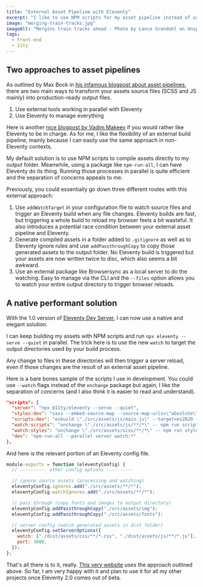 ```yaml
---
title: "External Asset Pipeline with Eleventy"
excerpt: "I like to use NPM scripts for my asset pipeline instead of using Eleventy to generate assets and orchestrate everything. The latest release of Eleventy Dev Server makes that approach both easy to implement and quite performant."
image: "merging-train-tracks.jpg"
imageAlt: "Mergins train tracks ahead - Photo by Lance Grandahl on Unspash"
tags:
  - Front-end
  - 11ty
---
```


## Two approaches to asset pipelines

As outlined by Max Bock in [his infamous blogpost about asset pipelines](https://mxb.dev/blog/eleventy-asset-pipeline/), there are two main ways to transform your assets source files (SCSS and JS mainly) into production-ready output files.

1. Use external tools working in parallel with Eleventy
2. Use Eleventy to manage everything

Here is another [nice blogpost by Vadim Makeev](https://chriskirknielsen.com/blog/eleventy-asset-pipeline-precompiled-assets/) if you would rather like Eleventy to be in charge. As for me, I like the flexibility of an external build pipeline, mainly because I can easily use the same approach in non-Eleventy contexts.

My default solution is to use NPM scripts to compile assets directly to my output folder. Meanwhile, using a package like `npm-run-all`, I can have Eleventy do its thing. Running those processes in parallel is quite efficient and the separation of concerns appeals to me.

Previously, you could essentially go down three different routes with this external approach:

1. Use `addWatchTarget` in your configuration file to watch source files and trigger an Eleventy build when any file changes. Eleventy builds are fast, but triggering a whole build to reload my browser feels a bit wasteful. It also introduces a potential race condition between your external asset pipeline and Eleventy.
2. Generate compiled assets in a folder added to `.gitignore` as well as to Eleventy ignore rules and use `addPassthroughCopy` to copy those generated assets to the output folder. No Eleventy build is triggered but your assets are now written twice to disc, which also seems a bit awkward.
3. Use an external package like Browsersync as a local server to do the watching. Easy to manage via the CLI and the `--files` option allows you to watch your entire output directory to trigger browser reloads.

## A native performant solution

With the 1.0 version of [Eleventy Dev Server](https://www.11ty.dev/docs/dev-server/), I can now use a native and elegant solution.

I can keep building my assets with NPM scripts and run `npx eleventy --serve --quiet` in parallel. The trick here is to use the new `watch` to target the output directories used by your build process.

Any change to files in these directories will then trigger a server reload, even if those changes are the result of an external asset pipeline.

Here is a bare bones sample of the scripts I use in development. You could use `--watch` flags instead of the `onchange` package but again, I like the separation of concerns (and I also think it is easier to read and understand).

```json
"scripts": {
  "server": "npx @11ty/eleventy --serve --quiet",
  "styles:dev": "sass --embed-source-map --source-map-urls=\"absolute\" \"./src/assets/scss/main.scss\" \"./dist/assets/css/main.css\"",
  "scripts:dev": "esbuild \"./src/assets/js/main.js\" --target=es2020 --bundle --outfile=\"./dist/assets/js/main.bundle.js\"",
  "watch:scripts": "onchange \"./src/assets/js/**/*\" -- npm run scripts:dev",
  "watch:styles": "onchange \"./src/assets/scss/**/*\" -- npm run styles:dev",
  "dev": "npm-run-all --parallel server watch:*"
},
```

And here is the relevant portion of an Eleventy config file.

```js
module.exports = function (eleventyConfig) {
  // ---------- other config options ----------

  // ignore source assets (processing and watching)
  eleventyConfig.ignores.add("./src/assets/**/*");
  eleventyConfig.watchIgnores.add("./src/assets/**/*");

  // pass through (copy fonts and images to output directory)
  eleventyConfig.addPassthroughCopy("./src/assets/img");
  eleventyConfig.addPassthroughCopy("./src/assets/fonts");

  // server config (watch generated assets in dist folder)
  eleventyConfig.setServerOptions({
    watch: ["./dist/assets/css/**/*.css", "./dist/assets/js/**/*.js"],
    port: 3000,
  });
};
```

That's all there is to it, really. [This very website](https://github.com/jeromecoupe/webstoemp) uses the approach outlined above. So far, I am very happy with it and plan to use it for all my other projects once Eleventy 2.0 comes out of beta.
